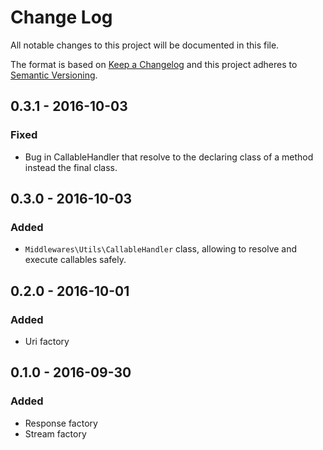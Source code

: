 # Change Log
All notable changes to this project will be documented in this file.

The format is based on [Keep a Changelog](http://keepachangelog.com/) 
and this project adheres to [Semantic Versioning](http://semver.org/).

## 0.3.1 - 2016-10-03

### Fixed
* Bug in CallableHandler that resolve to the declaring class of a method instead the final class.

## 0.3.0 - 2016-10-03

### Added
* `Middlewares\Utils\CallableHandler` class, allowing to resolve and execute callables safely.

## 0.2.0 - 2016-10-01

### Added
* Uri factory

## 0.1.0 - 2016-09-30

### Added
* Response factory
* Stream factory

